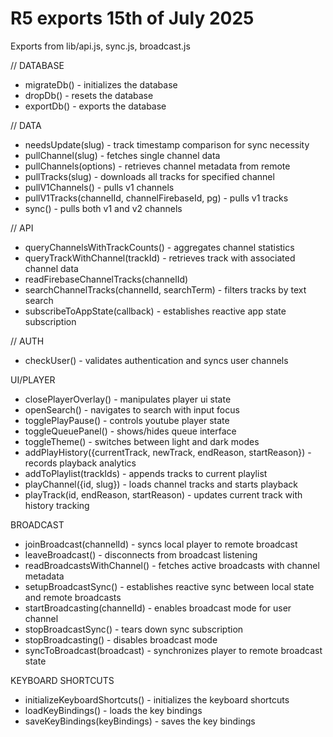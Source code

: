 # R5 exports 15th of July 2025

Exports from lib/api.js, sync.js, broadcast.js

// DATABASE
- migrateDb() - initializes the database
- dropDb() - resets the database
- exportDb() - exports the database

// DATA
- needsUpdate(slug) - track timestamp comparison for sync necessity
- pullChannel(slug) - fetches single channel data
- pullChannels(options) - retrieves channel metadata from remote
- pullTracks(slug) - downloads all tracks for specified channel
- pullV1Channels() - pulls v1 channels
- pullV1Tracks(channelId, channelFirebaseId, pg) - pulls v1 tracks
- sync() - pulls both v1 and v2 channels

// API

- queryChannelsWithTrackCounts() - aggregates channel statistics
- queryTrackWithChannel(trackId) - retrieves track with associated channel data
- readFirebaseChannelTracks(channelId)
- searchChannelTracks(channelId, searchTerm) - filters tracks by text search
- subscribeToAppState(callback) - establishes reactive app state subscription

// AUTH
- checkUser() - validates authentication and syncs user channels

UI/PLAYER
- closePlayerOverlay() - manipulates player ui state
- openSearch() - navigates to search with input focus
- togglePlayPause() - controls youtube player state
- toggleQueuePanel() - shows/hides queue interface
- toggleTheme() - switches between light and dark modes
- addPlayHistory({currentTrack, newTrack, endReason, startReason}) - records playback analytics
- addToPlaylist(trackIds) - appends tracks to current playlist
- playChannel({id, slug}) - loads channel tracks and starts playback
- playTrack(id, endReason, startReason) - updates current track with history tracking

BROADCAST
- joinBroadcast(channelId) - syncs local player to remote broadcast
- leaveBroadcast() - disconnects from broadcast listening
- readBroadcastsWithChannel() - fetches active broadcasts with channel metadata
- setupBroadcastSync() - establishes reactive sync between local state and remote broadcasts
- startBroadcasting(channelId) - enables broadcast mode for user channel
- stopBroadcastSync() - tears down sync subscription
- stopBroadcasting() - disables broadcast mode
- syncToBroadcast(broadcast) - synchronizes player to remote broadcast state

KEYBOARD SHORTCUTS
- initializeKeyboardShortcuts() - initializes the keyboard shortcuts
- loadKeyBindings() - loads the key bindings
- saveKeyBindings(keyBindings) - saves the key bindings
